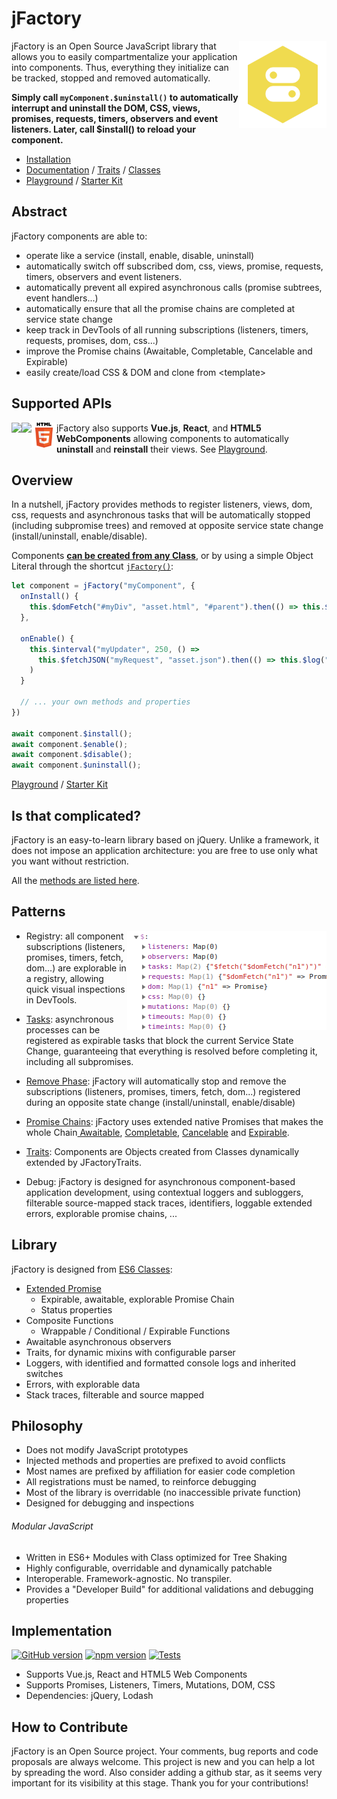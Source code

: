 # jFactory
<img align="right" width="140" src="img/jFactory.png">jFactory is an Open Source JavaScript library that allows you to easily compartmentalize your application into components. Thus, everything they initialize can be  tracked, stopped and removed automatically.

**Simply call `myComponent.$uninstall()` to automatically interrupt and uninstall the DOM, CSS, views, promises, requests, timers, observers and event listeners. Later, call $install() to reload your component.**

* [Installation](ref-import.md)
* [Documentation](ref-index.md) / [Traits](ref-index.md#traits-component-features) / [Classes](ref-index.md#classes-internal-library)
* [Playground](playground/README.md) /  [Starter Kit](https://github.com/jfactory-es/jfactory-starterkit)

## Abstract

jFactory components are able to:

- operate like a service (install, enable, disable, uninstall) 
- automatically switch off subscribed dom, css, views, promise, requests, timers, observers and event listeners. 
- automatically prevent all expired asynchronous calls (promise subtrees, event handlers...) 
- automatically ensure that all the promise chains are completed at service state change
- keep track in DevTools of all running subscriptions (listeners, timers, requests, promises, dom, css...)
- improve the Promise chains (Awaitable, Completable, Cancelable and Expirable)
- easily create/load CSS & DOM and clone from \<template> 

## Supported APIs
<img align="left" height="40" src="https://vuejs.org/images/logo.png"> 
<img align="left" height="40" src="https://upload.wikimedia.org/wikipedia/commons/a/a7/React-icon.svg">
<img align="left" height="40" src="./img/HTML5.png"> 

jFactory also supports **Vue.js**, **React**, and **HTML5 WebComponents** allowing components to automatically **uninstall** and **reinstall** their views.
See [Playground](playground/README.md).

## Overview

In a nutshell, jFactory provides methods to register listeners, views, dom, css, requests and asynchronous tasks that will be automatically stopped (including subpromise trees) and removed at opposite service state change (install/uninstall, enable/disable). 

Components **[can be created from any Class](ref-components.md)**, 
or by using a simple Object Literal through the shortcut [`jFactory()`](ref-components.md#create-a-component-literal):  

```javascript
let component = jFactory("myComponent", {
  onInstall() {
    this.$domFetch("#myDiv", "asset.html", "#parent").then(() => this.$log("html loaded"));
  },

  onEnable() {
    this.$interval("myUpdater", 250, () =>
      this.$fetchJSON("myRequest", "asset.json").then(() => this.$log("updated"))
    )
  }

  // ... your own methods and properties
})

await component.$install(); 
await component.$enable();
await component.$disable(); 
await component.$uninstall();  
```
[Playground](playground/README.md) / [Starter Kit](https://github.com/jfactory-es/jfactory-starterkit)

## Is that complicated?

jFactory is an easy-to-learn library based on jQuery. Unlike a framework, it does not impose an application architecture: you are free to use only what you want without restriction. 

All the [methods are listed here](ref-index.md#traits-component-features).

## Patterns

- Registry:<img align="right" src="img/pic1.png"> all component subscriptions (listeners, promises, timers, fetch, dom...) are explorable in a registry, allowing quick visual inspections in DevTools.

- [Tasks](TraitTask.md): asynchronous processes can be registered as expirable tasks that block the current Service State Change, guaranteeing that everything is resolved before completing it, including all subpromises. 

- [Remove Phase](TraitService-Phases.md#remove-phase): jFactory will automatically stop and remove the subscriptions (listeners, promises, timers, fetch, dom...) registered during an opposite state change (install/uninstall, enable/disable)

- [Promise Chains](JFactoryPromise.md): jFactory uses extended native Promises that makes the whole Chain[ Awaitable](JFactoryPromise.md#chain-awaitable), [Completable](JFactoryPromise.md#chain-completion--cancellation), [Cancelable](JFactoryPromise.md#chain-completion--cancellation) and [Expirable](JFactoryPromise.md#chain-expiration).

- [Traits](ref-components.md#create-a-component-base-class): Components are Objects created from Classes dynamically extended by JFactoryTraits. 

- Debug: jFactory is designed for asynchronous component-based application development, using contextual loggers and subloggers,
 filterable source-mapped stack traces, identifiers, loggable extended errors, explorable promise chains, ...
     
## Library   

jFactory is designed from [ES6 Classes](ref-index.md#classes-internal-library):

- [Extended Promise](JFactoryPromise.md)
    - Expirable, awaitable, explorable Promise Chain
    - Status properties 
- Composite Functions
    - Wrappable / Conditional / Expirable Functions
- Awaitable asynchronous observers
- Traits, for dynamic mixins with configurable parser
- Loggers, with identified and formatted console logs and inherited switches 
- Errors, with explorable data
- Stack traces, filterable and source mapped   

## Philosophy

- Does not modify JavaScript prototypes
- Injected methods and properties are prefixed to avoid conflicts 
- Most names are prefixed by affiliation for easier code completion
- All registrations must be named, to reinforce debugging 
- Most of the library is overridable (no inaccessible private function)
- Designed for debugging and inspections

###### Modular JavaScript
  
- Written in ES6+ Modules with Class optimized for Tree Shaking
- Highly configurable, overridable and dynamically patchable
- Interoperable. Framework-agnostic. No transpiler.  
- Provides a "Developer Build" for additional validations and debugging properties   

## Implementation
[![GitHub version](https://img.shields.io/github/package-json/v/jfactory-es/jfactory.svg?label=git)](https://github.com/jfactory-es/jfactory)
[![npm version](https://img.shields.io/npm/v/jfactory.svg)](https://www.npmjs.com/package/jfactory)
[![Tests](https://github.com/jfactory-es/jfactory/workflows/Node%20CI/badge.svg)](#implementation)
<!--
[![](https://img.shields.io/github/issues/jfactory-es/jfactory.svg?style=flat)](#implementation)
[![](https://img.shields.io/snyk/vulnerabilities/npm/jfactory.svg)](#implementation) 
-->

- Supports Vue.js, React and HTML5 Web Components
- Supports Promises, Listeners, Timers, Mutations, DOM, CSS   
- Dependencies: jQuery, Lodash

## How to Contribute

jFactory is an Open Source project. Your comments, bug reports and code proposals are always welcome. This project is new and you can help a lot by spreading the word. Also consider adding a github star, as it seems very important for its visibility at this stage. Thank you for your contributions! 
